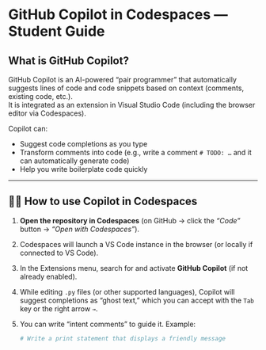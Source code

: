 # GitHub Copilot in Codespaces — Student Guide

## What is GitHub Copilot?

GitHub Copilot is an AI-powered “pair programmer” that automatically suggests lines of code and code snippets based on context (comments, existing code, etc.).  
It is integrated as an extension in Visual Studio Code (including the browser editor via Codespaces).

Copilot can:

- Suggest code completions as you type
- Transform comments into code (e.g., write a comment `# TODO: …` and it can automatically generate code)
- Help you write boilerplate code quickly

---

## 🧑‍💻 How to use Copilot in Codespaces

1. **Open the repository in Codespaces** (on GitHub → click the *“Code”* button → *“Open with Codespaces”*).  
2. Codespaces will launch a VS Code instance in the browser (or locally if connected to VS Code).  
3. In the Extensions menu, search for and activate **GitHub Copilot** (if not already enabled).  
4. While editing `.py` files (or other supported languages), Copilot will suggest completions as “ghost text,” which you can accept with the `Tab` key or the right arrow `→`.  
5. You can write “intent comments” to guide it. Example:

   ```python
   # Write a print statement that displays a friendly message
